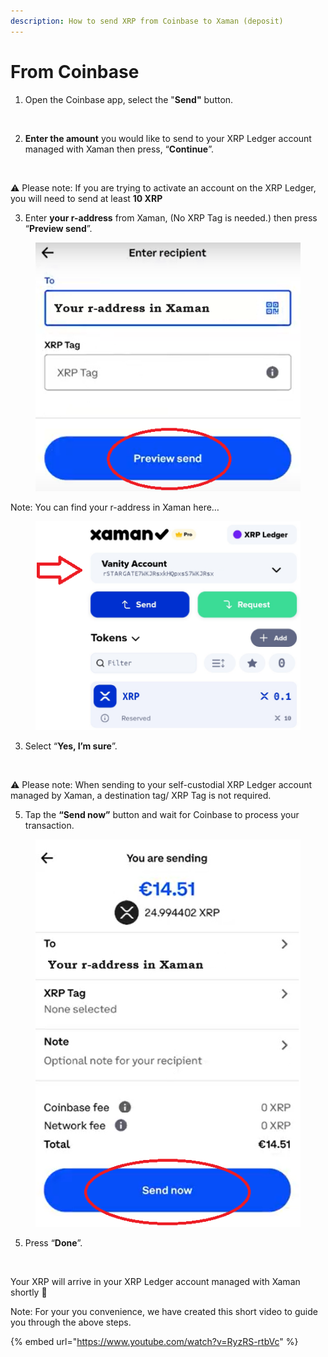 ```yaml
---
description: How to send XRP from Coinbase to Xaman (deposit)
---
```


# From Coinbase

1. Open the Coinbase app, select the "**Send"** button.

<figure><img src="../../.gitbook/assets/Coinbase - 1.png" alt=""><figcaption></figcaption></figure>

2. **Enter the amount** you would like to send to your XRP Ledger account managed with Xaman then press, “**Continue**”.

<figure><img src="../../.gitbook/assets/Coinbase - 2.png" alt=""><figcaption></figcaption></figure>

⚠️ Please note: If you are trying to activate an account on the XRP Ledger, you will need to send at least **10 XRP**

3. Enter **your r-address** from Xaman, (No XRP Tag is needed.) then press “**Preview send**”.

<figure><img src="../../.gitbook/assets/Coinbase - Send screen - 1.png" alt=""><figcaption></figcaption></figure>

Note: You can find your r-address in Xaman here…

<figure><img src="../../.gitbook/assets/R-address in Xaman.png" alt=""><figcaption></figcaption></figure>

3. Select “**Yes, I’m sure**”.

<figure><img src="../../.gitbook/assets/Coinbase - 4.png" alt=""><figcaption></figcaption></figure>

⚠️ Please note: When sending to your self-custodial XRP Ledger account managed by Xaman, a destination tag/ XRP Tag is not required.

5. Tap the **“Send now”** button and wait for Coinbase to process your transaction.

<figure><img src="../../.gitbook/assets/Coinbase - Send screen - 2.png" alt=""><figcaption></figcaption></figure>

5. Press “**Done**”.

<figure><img src="../../.gitbook/assets/Coinbase - 6.png" alt=""><figcaption></figcaption></figure>

Your XRP will arrive in your XRP Ledger account managed with Xaman shortly 🎉



Note: For your you convenience, we have created this short video to guide you through the above steps.

{% embed url="https://www.youtube.com/watch?v=RyzRS-rtbVc" %}
